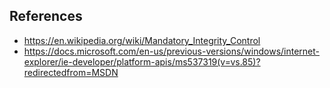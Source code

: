 ## References
*   <https://en.wikipedia.org/wiki/Mandatory_Integrity_Control>
*   <https://docs.microsoft.com/en-us/previous-versions/windows/internet-explorer/ie-developer/platform-apis/ms537319(v=vs.85)?redirectedfrom=MSDN>
